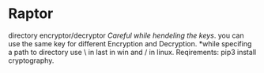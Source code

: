 # Raptor
directory encryptor/decryptor
*Careful while hendeling the keys*.
you can use the same key for different Encryption and Decryption.
*while specifing a path to directory use \ in last in  win and / in linux.
Reqirements:
      pip3 install cryptography.
